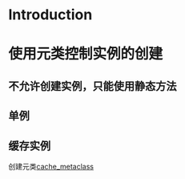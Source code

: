 # Introduction

# 使用元类控制实例的创建


## 不允许创建实例，只能使用静态方法
## 单例
## 缓存实例
创建元类[cache_metaclass](./CacheInstance/cache_metaclass.py)
